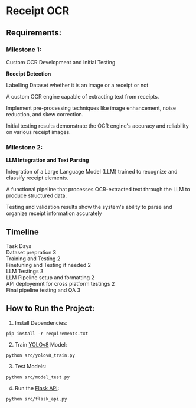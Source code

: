 # Receipt OCR


## Requirements:
### Milestone 1: <br>
Custom OCR Development and Initial Testing 

**Receipt Detection**
 
Labelling Dataset whether it is an image or a 
receipt or not 
 
A custom OCR engine capable of extracting text 
from receipts. 
 
Implement pre-processing techniques like image 
enhancement, noise reduction, and skew 
correction. 
 
Initial testing results demonstrate the OCR engine's 
accuracy and reliability on various receipt images.


### Milestone 2: <br>
**LLM Integration and Text Parsing**

Integration of a Large Language Model (LLM) 
trained to recognize and classify receipt elements. 
 
A functional pipeline that processes OCR-extracted 
text through the LLM to produce structured data. 
 
Testing and validation results show the system's 
ability to parse and organize receipt information 
accurately

## Timeline
Task	                                  Days <br>
Dataset prepration	                        3   <br>
Training and Testing 	                    2   <br>
Finetuning and Testing if needed	        2   <br>
LLM Testings 	                            3   <br>
LLM Pipeline setup and formatting	        2   <br>
API deployemnt for cross platform testings	2   <br>
Final pipeline testing and QA	            3   <br>



## How to Run the Project:

1. Install Dependencies:
```shell
pip install -r requirements.txt
```

2. Train [YOLOv8](https://docs.ultralytics.com/) Model:
```shell
python src/yolov8_train.py
```

3. Test Models:
```shell
python src/model_test.py

```

4. Run the [Flask API](https://flask.palletsprojects.com/en/3.0.x/api/):
```shell
python src/flask_api.py
```
